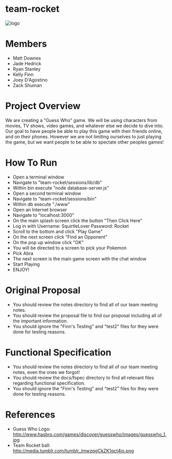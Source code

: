 team-rocket
===========

![logo](https://github.com/umass-cs-326/team-rocket/raw/master/docs/logo.png)

Members
========
 - Matt Downes
 - Jade Hedrick
 - Ryan Stanley
 - Kelly Finn
 - Joey D'Agostino
 - Zack Shuman

# Project Overview

We are creating a "Guess Who" game. 
We will be using characters from movies, TV shows, video games, and whatever else we decide to dive into. 
Our goal to have people be able to play this game with their friends online, and on their phones. 
However we are not limiting ourselves to just playing the game, 
but we want people to be able to spectate other peoples games!

# How To Run  

 - Open a terminal window
 - Navigate to "team-rocket/sessions/lib/db"
 - Within bin execute "node database-server.js"
 - Open a second terminal window
 - Navigate to "team-rocket/sessions/bin"
 - Within db execute "./www"
 - Open an Internet browser
 - Navigate to "localhost:3000"
 - On the main splash screen click the button "Then Click Here"
 - Log in with Username: SquirtleLover Password: Rocket
 - Scroll to the bottom and click "Play Game"
 - On the next screen click "Find an Opponent" 
 - On the pop up window click "OK"
 - You will be directed to a screen to pick your Pokemon 
 - Pick Abra
 - The next screen is the main game screen with the chat window
 - Start Playing
 - ENJOY!
 

# Original Proposal
 - You should review the notes directory to find all of our team meeting notes.
 - You should review the proposal file to find our proposal including all of the important information.
 - You should ignore the "Finn's Testing" and "test2" files for they were done for testing reasons.
 
# Functional Specification
 - You should review the notes directory to find all of our team meeting notes, even the ones we forgot!
 - You should review the docs/fspec directory to find all relevant files regarding functional specification.
 - You should ignore the "Finn's Testing" and "test2" files for they were done for testing reasons.

# References
 - Guess Who Logo: http://www.hasbro.com/games/discover/guesswho/images/guesswho_1.jpg
 - Team Rocket ball: http://media.tumblr.com/tumblr_lmwzqgCkZK1qct4jo.png 
